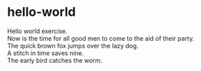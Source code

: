 # hello-world
Hello world exercise.<br>
Now is the time for all good men to come to the aid of their party.<br>
The quick brown fox jumps over the lazy dog.<br>
A stitch in time saves nine.<br>
The early bird catches the worm.
